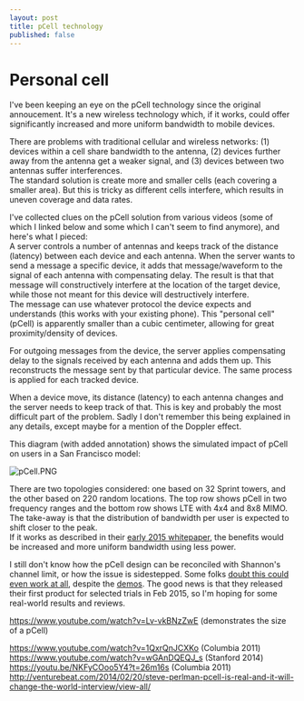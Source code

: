```yaml
---
layout: post
title: pCell technology
published: false
---
```



# Personal cell

I've been keeping an eye on the pCell technology since the original annoucement. It's a new wireless technology which, if it works, could offer significantly increased and more uniform bandwidth to mobile devices. 

There are problems with traditional cellular and wireless networks: (1) devices within a cell share bandwidth to the antenna, (2) devices further away from the antenna get a weaker signal, and (3) devices between two antennas suffer interferences.  
The standard solution is create more and smaller cells (each covering a smaller area). But this is tricky as different cells interfere, which results in uneven coverage and data rates.  

I've collected clues on the pCell solution from various videos (some of which I linked below and some which I can't seem to find anymore), and here's what I pieced:  
A server controls a number of antennas and keeps track of the distance (latency) between each device and each antenna. When the server wants to send a message a specific device, it adds that message/waveform to the signal of each antenna with compensating delay. The result is that that message will constructively interfere at the location of the target device, while those not meant for this device will destructively interfere.  
The message can use whatever protocol the device expects and understands (this works with your existing phone). This "personal cell" (pCell) is apparently smaller than a cubic centimeter, allowing for great proximity/density of devices.  

For outgoing messages from the device, the server applies compensating delay to the signals received by each antenna and adds them up. This reconstructs the message sent by that particular device. The same process is applied for each tracked device.  

When a device move, its distance (latency) to each antenna changes and the server needs to keep track of that. This is key and probably the most difficult part of the problem. Sadly I don't remember this being explained in any details, except maybe for a mention of the Doppler effect.  


This diagram (with added annotation) shows the simulated impact of pCell on users in a San Francisco model:  

![pCell.PNG]({{site.baseurl}}/archives/images/pCell.PNG)

There are two topologies considered: one based on 32 Sprint towers, and the other based on 220 random locations. The top row shows pCell in two frequency ranges and the bottom row shows LTE with 4x4 and 8x8 MIMO. The take-away is that the distribution of bandwidth per user is expected to shift closer to the peak.  
If it works as described in their [early 2015 whitepaper](http://www.rearden.com/artemis/An-Introduction-to-pCell-White-Paper-150224.pdf), the benefits would be increased and more uniform bandwidth using less power. 


I still don't know how the pCell design can be reconciled with Shannon's channel limit, or how the issue is sidestepped. Some folks [doubt this could even work at all](http://www.quora.com/Is-pCell-from-Artemis-really-the-Holy-Grail-of-wireless-networking), despite the [demos](https://www.youtube.com/channel/UCgDns8O1TwKMoSuG0JTaVQA/videos). The good news is that they released their first product for selected trials in Feb 2015, so I'm hoping for some real-world results and reviews. 



https://www.youtube.com/watch?v=Lv-vkBNzZwE (demonstrates the size of a pCell)

https://www.youtube.com/watch?v=1QxrQnJCXKo (Columbia 2011)
https://www.youtube.com/watch?v=wGAnDQEQJ_s (Stanford 2014) 
https://youtu.be/NKFyCOoo5Y4?t=26m16s (Columbia 2011)
http://venturebeat.com/2014/02/20/steve-perlman-pcell-is-real-and-it-will-change-the-world-interview/view-all/






